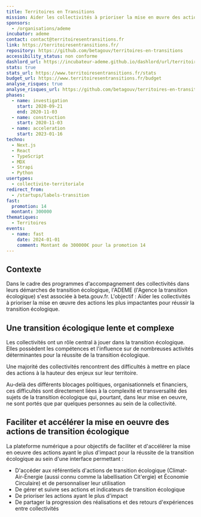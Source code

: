 ```yaml
---
title: Territoires en Transitions
mission: Aider les collectivités à prioriser la mise en œuvre des actions les plus impactantes pour réussir la transition écologique
sponsors:
  - /organisations/ademe
incubator: ademe
contact: contact@territoiresentransitions.fr
link: https://territoiresentransitions.fr/
repository: https://github.com/betagouv/territoires-en-transitions
accessibility_status: non conforme
dashlord_url: https://incubateur-ademe.github.io/dashlord/url/territoiresentransitions-fr/
stats: true
stats_url: https://www.territoiresentransitions.fr/stats
budget_url: https://www.territoiresentransitions.fr/budget
analyse_risques: true
analyse_risques_url: https://github.com/betagouv/territoires-en-transitions/blob/upcoming_develop/SECURITY.md
phases:
  - name: investigation
    start: 2020-09-21
    end: 2020-11-03
  - name: construction
    start: 2020-11-03
  - name: acceleration
    start: 2023-01-16
techno:
  - Next.js
  - React
  - TypeScript
  - MDX
  - Strapi
  - Python
usertypes:
  - collectivite-territoriale
redirect_from:
  - /startups/labels-transition
fast:
  promotion: 14
  montant: 300000
thematiques:
  - Territoires
events:
  - name: fast
    date: 2024-01-01
    comment: Montant de 300000€ pour la promotion 14
---
```

## Contexte

Dans le cadre des programmes d'accompagnement des collectivités dans leurs démarches de transition écologique, l'ADEME (l'Agence la transition écologique) s'est associée à beta.gouv.fr. L'objectif : Aider les collectivités à prioriser la mise en œuvre des actions les plus impactantes pour réussir la transition écologique.

## Une transition écologique lente et complexe

Les collectivités ont un rôle central à jouer dans la transition écologique. Elles possèdent les compétences et l'influence sur de nombreuses activités déterminantes pour la réussite de la transition écologique.

Une majorité des collectivités rencontrent des difficultés à mettre en place des actions à la hauteur des enjeux sur leur territoire.

Au-delà des différents blocages politiques, organisationnels et financiers, ces difficultés sont directement liées à la complexité et transversalité des sujets de la transition écologique qui, pourtant, dans leur mise en oeuvre, ne sont portés que par quelques personnes au sein de la collectivité.

## Faciliter et accélérer la mise en oeuvre des actions de transition écologique

La plateforme numérique a pour objectifs de faciliter et d'accélérer la mise en oeuvre des actions ayant le plus d'impact pour la réussite de la transition écologique au sein d'une interface permettant  :

* D'accéder aux référentiels d'actions de transition écologique (Climat-Air-Énergie (aussi connu comme la labellisation Cit'ergie) et Économie Circulaire) et de personnaliser leur utilisation
* De gérer et suivre ses actions et indicateurs de transition écologique
* De prioriser les actions ayant le plus d'impact
* De partager la progression des réalisations et des retours d'expériences entre collectivités